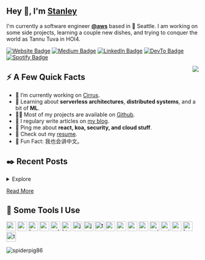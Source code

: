 <h2>Hey 👋, I'm <a href="https://stanleylim.me/">Stanley</a></h2>
<p>I'm currently a software engineer <strong><a href="https://aws.amazon.com/">@aws</a></strong> based in 🌁 Seattle. I am working on some side projects, learning a couple new dishes, and trying to conquer the world as Tannu Tuva in HOI4.</p>
<p><a href="https://stanleylim.me"><img src="https://img.shields.io/badge/-stanleylim.me-4E69C8?style=flat-square&amp;labelColor=4E69C8&amp;logo=Firefox&amp;link=https://stanleylim.me" alt="Website Badge"></a> <a href="https://medium.com/@serbis"><img src="https://img.shields.io/badge/-@serbis-14c767?style=flat-square&amp;labelColor=14c767&amp;logo=Medium&amp;link=https://medium.com/@serbis" alt="Medium Badge"></a> <a href="https://www.linkedin.com/in/serbis/"><img src="https://img.shields.io/badge/-@serbis-0077B5?style=flat-square&amp;labelColor=0077B5&amp;logo=LinkedIn&amp;link=https://www.linkedin.com/in/serbis/" alt="LinkedIn Badge"></a> <a href="https://dev.to/spiderpig86"><img src="https://img.shields.io/badge/-@spiderpig86-0A0A0A?style=flat-square&amp;labelColor=0A0A0A&amp;logo=dev.to&amp;link=https://dev.to/spiderpig86" alt="DevTo Badge"></a> <a href="https://open.spotify.com/user/1235099575"><img src="https://img.shields.io/badge/-@Stanley%20Lim-1ED760?style=flat-square&amp;labelColor=fff&amp;logo=Spotify&amp;link=https://open.spotify.com/user/1235099575" alt="Spotify Badge"></a></p>
<img align="right" src="https://media1.giphy.com/media/13HgwGsXF0aiGY/giphy.gif" />
<h2>⚡️ A Few Quick Facts</h2>
<ul>
<li>🔭 I’m currently working on <a href="https://github.com/Spiderpig86/Cirrus">Cirrus</a>.</li>
<li>🧐 Learning about <strong>serverless architectures</strong>, <strong>distributed systems</strong>, and a bit of <strong>ML</strong>.</li>
<li>👨‍💻 Most of my projects are available on <a href="https://github.com/Spiderpig86">Github</a>.</li>
<li>📝 I regulary write articles on <a href="https://spiderpig86.github.io/blog/">my blog</a>.</li>
<li>💬 Ping me about <strong>react, koa, security, and cloud stuff</strong>.</li>
<li>📙 Check out my <a href="https://www.stanleylim.me/resume/resume.pdf">resume</a>.</li>
<li>🎉 Fun Fact: 我也会讲中文。</li>
</ul>
<h2>✒️ Recent Posts</h2>
<details>
    <summary>Explore</summary>
    <li><a target="_blank" href="https://spiderpig86.github.io/blog//clickjacking-using-iframes-a-case-study">Clickjacking Using Iframes: A Case Study — July 12, 2020</a></li><li><a target="_blank" href="https://spiderpig86.github.io/blog//cobol---the-hottest-programming-language-out-there">COBOL — The Hottest Programming Language Out There — May 03, 2020</a></li><li><a target="_blank" href="https://spiderpig86.github.io/blog//seattle.rain.corona">seattle. rain. corona. — April 12, 2020</a></li><li><a target="_blank" href="https://spiderpig86.github.io/blog//i-was-wrong-about-startup-meetups">i was wrong about startup meetups — August 29, 2019</a></li><li><a target="_blank" href="https://spiderpig86.github.io/blog//why-medium-needs-markdown">why medium needs markdown — July 04, 2019</a></li>
</details>
<p><a target="_blank" href="https://spiderpig86.github.io/blog/">Read More</a></p>
<h2>🚀 Some Tools I Use</h2>
<p align="left">
<img src="https://konpa.github.io/devicon/devicon.git/icons/react/react-original-wordmark.svg" alt="react" width="25" height="25" />
<img src="https://konpa.github.io/devicon/devicon.git/icons/angularjs/angularjs-original.svg" alt="angular-js" width="25" height="25" />
<img src="https://konpa.github.io/devicon/devicon.git/icons/bootstrap/bootstrap-plain.svg" alt="bootstrap" width="25" height="25" />
<img src="https://konpa.github.io/devicon/devicon.git/icons/css3/css3-original-wordmark.svg" alt="css3" width="25" height="25" />
<img src="https://konpa.github.io/devicon/devicon.git/icons/gulp/gulp-plain.svg" alt="gulp" width="25" height="25" />
<img src="https://konpa.github.io/devicon/devicon.git/icons/html5/html5-original-wordmark.svg" alt="html5" width="25" height="25" />
<img src="https://konpa.github.io/devicon/devicon.git/icons/java/java-original-wordmark.svg" alt="java" width="25" height="25" />
<img src="https://konpa.github.io/devicon/devicon.git/icons/javascript/javascript-original.svg" alt="javascript" width="25" height="25" />
<img src="https://konpa.github.io/devicon/devicon.git/icons/typescript/typescript-original.svg" alt="typescript" width="25" height="25" />
<img src="https://konpa.github.io/devicon/devicon.git/icons/mysql/mysql-original-wordmark.svg" alt="mongodb" width="25" height="25" />
<img src="https://konpa.github.io/devicon/devicon.git/icons/html5/html5-original-wordmark.svg" alt="mysql" width="25" height="25" />
<img src="https://konpa.github.io/devicon/devicon.git/icons/redis/redis-original-wordmark.svg" alt="redis" width="25" height="25" />
<img src="https://konpa.github.io/devicon/devicon.git/icons/nodejs/nodejs-original-wordmark.svg" alt="nodejs" width="25" height="25" />
<img src="https://konpa.github.io/devicon/devicon.git/icons/python/python-original-wordmark.svg" alt="python" width="25" height="25" />
<img src="https://konpa.github.io/devicon/devicon.git/icons/nginx/nginx-original.svg" alt="nginx" width="25" height="25" />
<img src="https://konpa.github.io/devicon/devicon.git/icons/cucumber/cucumber-plain.svg" alt="cucumber" width="25" height="25" />
<img src="https://konpa.github.io/devicon/devicon.git/icons/heroku/heroku-plain.svg" alt="heroku" width="25" height="25" />
<img src="https://konpa.github.io/devicon/devicon.git/icons/travis/travis-plain.svg" alt="travis" width="25" height="25" />
</p>
<img src="https://github-readme-stats.vercel.app/api?username=spiderpig86&show_icons=true" alt="spiderpig86" />
